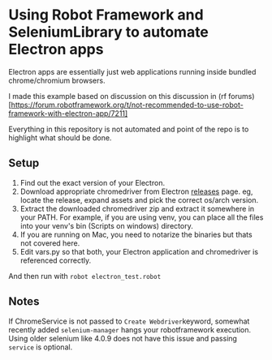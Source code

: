 Using Robot Framework and SeleniumLibrary to automate Electron apps
===================================================================

Electron apps are essentially just web applications running inside bundled chrome/chromium browsers.

I made this example based on discussion on this discussion in (rf forums)[https://forum.robotframework.org/t/not-recommended-to-use-robot-framework-with-electron-app/7211]

Everything in this repository is not automated and point of the repo is to highlight what should be done.


## Setup

1. Find out the exact version of your Electron.
2. Download appropriate chromedriver from Electron [releases](https://github.com/electron/electron/releases) page. eg, locate the release, expand assets and pick the correct os/arch version.
3. Extract the downloaded chromedriver zip and extract it somewhere in your PATH. For example, if you are using venv, you can place all the files into your venv's bin (Scripts on windows) directory.
4. If you are running on Mac, you need to notarize the binaries but thats not covered here.
5. Edit vars.py so that both, your Electron application and chromedriver is referenced correctly.

And then run with  `robot electron_test.robot`


## Notes

If ChromeService is not passed to `Create Webdriver`keyword, somewhat recently added `selenium-manager` hangs your robotframework execution. Using older selenium like 4.0.9 does not have this issue and passing `service` is optional.

